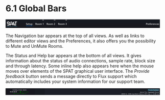 # 6.1 Global Bars

![](../include/SpatRevolution_UserGuide_-070.jpg)

The Navigation bar appears at the top of all views. As well as links to different editor views and the Preferences, it also offers you the possibility to Mute and UnMute
Rooms.

The Status and Help bar appears at the bottom of all views. It gives information
about the status of audio connections, sample rate, block size and through latency.
Some inline help also appears here when the mouse moves over elements of the
SPAT graphical user interface. The _Provide feedback_ button sends a message directly to Flux support which automatically includes your system information for our
support team.

![](../include/SpatRevolution_UserGuide_-072.jpg)

